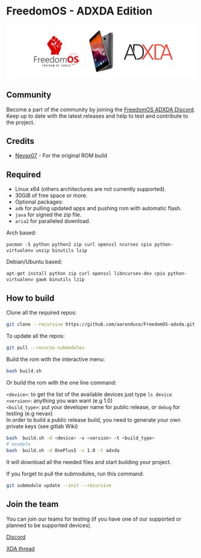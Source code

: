 # FreedomOS - ADXDA Edition

![alt text](assets/media/banners/FreedomxADXDA.png)

## Community

Become a part of the community by joining the [FreedomOS ADXDA Discord](https://discord.gg/pgxRgXJ). Keep up to date with the latest releases and help to test and contribute to the project.

## Credits
- [Nevax07](https://gitlab.com/Nevax/FreedomOS) - For the original ROM build

## Required
- Linux x64 (others architectures are not currently supported).
- 30GiB of free space or more.
- Optional packages:
- `adb` for pulling updated apps and pushing rom with automatic flash.
- `java` for signed the zip file.
- `aria2` for paralleled download.

Arch based:
```
pacman -S python python2 zip curl openssl ncurses cpio python-virtualenv unzip binutils lzip
```

Debian/Ubuntu based:
```
apt-get install python zip curl openssl libncurses-dev cpio python-virtualenv gawk binutils lzip
```

## How to build

Clone all the required repos:
```bash
git clone --recursive https://github.com/aaronduce/FreedomOS-adxda.git
```
To update all the repos:
```bash
git pull --recurse-submodules
```
Build the rom with the interactive menu:
```bash
bash build.sh
```

Or build the rom with the one line command:

`<device>`: to get the list of the available devices just type `ls device`  
`<version>`: anything you wan want (e.g 1.0)  
`<build_type>`: put your developer name for public release, or `debug` for testing (e.g nevax)  
In order to build a public release build, you need to generate your own private keys (see gitlab Wiki)
```bash
bash  build.sh -d <device> -v <version> -t <build_type>
# example
bash  build.sh -d OnePlus5 -v 1.0 -t adxda
```

It will download all the needed files and start building your project.

If you forget to pull the submodules, run this command:
```bash
git submodule update --init --recursive
```

## Join the team
You can join our teams for testing (if you have one of our supported or planned to be supported devices). 

[Discord](https://discord.gg/pgxRgXJ)

[XDA thread](http://forum.xda-developers.com/oneplus-3/development/rom-freedomos-1-0-t3409348)
